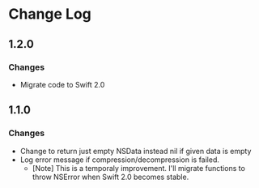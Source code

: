 
Change Log
==========================

1.2.0
--------------------------

### Changes

- Migrate code to Swift 2.0



1.1.0
--------------------------

### Changes

- Change to return just empty NSData instead nil if given data is empty
- Log error message if compression/decompression is failed.
    - [Note] This is a temporaly improvement.
      I'll migrate functions to throw NSError when Swift 2.0 becomes stable.
